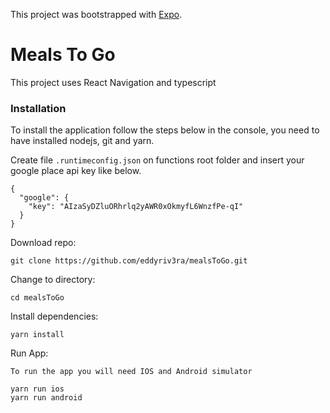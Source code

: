 This project was bootstrapped with [Expo](https://docs.expo.dev/).

# Meals To Go

This project uses React Navigation and typescript

### Installation

To install the application follow the steps below in the console, you need to have installed nodejs, git and yarn.

Create file `.runtimeconfig.json` on functions root folder and insert your google place api key like below.

```
{
  "google": {
    "key": "AIzaSyDZluORhrlq2yAWR0xOkmyfL6WnzfPe-qI"
  }
}

```

Download repo:

```
git clone https://github.com/eddyriv3ra/mealsToGo.git
```

Change to directory:

```
cd mealsToGo
```

Install dependencies:

```
yarn install
```

Run App:

```
To run the app you will need IOS and Android simulator

yarn run ios
yarn run android
```
